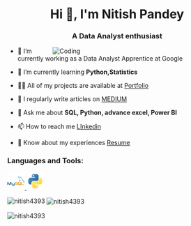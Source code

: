 

<h1 align="center">Hi 👋, I'm Nitish Pandey</h1>
<h3 align="center">A Data Analyst enthusiast</h3>
<img align="right" alt="Coding" width="400" src="https://encrypted-tbn0.gstatic.com/images?q=tbn:ANd9GcTwM__jJ8WYDRIa4uiQ3QRK18Tyz7sAvPPCbA&s">



- 🔭 I’m currently working as a Data Analyst Apprentice at Google

- 🌱 I’m currently learning **Python,Statistics**

- 👨‍💻 All of my projects are available at [Portfolio](https://nitish4393.github.io/nitish.github.io/)

- 📝 I regularly write articles on [MEDIUM](https://medium.com/@vijayhero7777)

- 💬 Ask me about **SQL, Python, advance excel, Power BI**

- 📫 How to reach me [LInkedin](https://www.linkedin.com/in/nitish-pandey-482281186)

- 📄 Know about my experiences [Resume](https://drive.google.com/drive/folders/1MREI-Mxs1URgTFnp1aUBLWkAqNnYONj1)

<h3 align="left">Languages and Tools:</h3>
<p align="left"> <a href="https://www.mysql.com/" target="_blank" rel="noreferrer"> <img src="https://raw.githubusercontent.com/devicons/devicon/master/icons/mysql/mysql-original-wordmark.svg" alt="mysql" width="40" height="40"/> </a> <a href="https://www.python.org" target="_blank" rel="noreferrer"> <img src="https://raw.githubusercontent.com/devicons/devicon/master/icons/python/python-original.svg" alt="python" width="40" height="40"/> </a> </p>

<p><img align="left" src="https://github-readme-stats.vercel.app/api/top-langs?username=nitish4393&show_icons=true&locale=en&layout=compact" alt="nitish4393" /></p>

<p>&nbsp;<img align="center" src="https://github-readme-stats.vercel.app/api?username=nitish4393&show_icons=true&locale=en" alt="nitish4393" /></p>

<p><img align="center" src="https://github-readme-streak-stats.herokuapp.com/?user=nitish4393&" alt="nitish4393" /></p>

